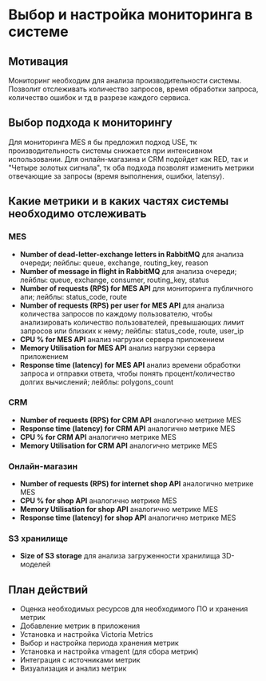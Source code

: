 # Выбор и настройка мониторинга в системе

## Мотивация
Мониторинг необходим для анализа производительности системы. Позволит отслеживать количество запросов, время обработки запроса, количество ошибок и тд в разрезе каждого сервиса.


## Выбор подхода к мониторингу
Для мониторинга MES я бы предложил подход USE, тк производительность системы снижается при интенсивном использовании. Для онлайн-магазина и CRM подойдет как RED, так и "Четыре золотых сигнала", тк оба подхода позволят изменить метрики отвечающие за запросы (время выполнения, ошибки, latensy).


## Какие метрики и в каких частях системы необходимо отслеживать
### MES
- **Number of dead-letter-exchange letters in RabbitMQ** для анализа очереди; лейблы: queue, exchange, routing_key, reason
- **Number of message in flight in RabbitMQ** для анализа очереди; лейблы: queue, exchange, consumer, routing_key, status
- **Number of requests (RPS) for MES API** для мониторинга публичного апи; лейблы: status_code, route
- **Number of requests (RPS) per user for MES API** для анализа количества запросов по каждому пользователю, чтобы анализировать количество пользователей, превышающих лимит запросов или близких к нему; лейблы: status_code, route, user_ip
- **CPU % for MES API** анализ нагрузки сервера приложением
- **Memory Utilisation for MES API** анализ нагрузки сервера приложением
- **Response time (latency) for MES API** анализ времени обработки запроса и отправки ответа, чтобы понять процент/количество долгих вычислений; лейблы: polygons_count

### CRM
- **Number of requests (RPS) for CRM API** аналогично метрике MES
- **Response time (latency) for CRM API** аналогично метрике MES
- **CPU % for CRM API** аналогично метрике MES
- **Memory Utilisation for CRM API** аналогично метрике MES

### Онлайн-магазин
- **Number of requests (RPS) for internet shop API** аналогично метрике MES
- **CPU % for shop API** аналогично метрике MES
- **Memory Utilisation for shop API** аналогично метрике MES
- **Response time (latency) for shop API** аналогично метрике MES

### S3 хранилище
- **Size of S3 storage** для анализа загруженности хранилища 3D-моделей


## План действий
- Оценка необходимых ресурсов для необходимого ПО и хранения метрик
- Добавление метрик в приложения
- Установка и настройка Victoria Metrics
- Выбор и настройка периода хранения метрик
- Установка и настройка vmagent (для сбора метрик)
- Интеграция с источниками метрик
- Визуализация и анализ метрик
